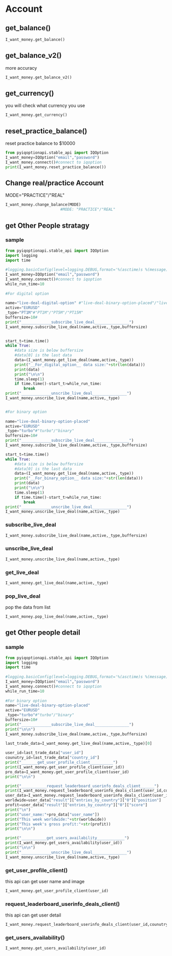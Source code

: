 # Account

## get_balance()
```python
I_want_money.get_balance()
```

## get_balance_v2()

more accuracy

```python
I_want_money.get_balance_v2()
```

## get_currency()

you will check what currency you use

```python
I_want_money.get_currency()
```

## reset_practice_balance()

reset practice balance to $10000

```python
from pyiqoptionapi.stable_api import IQOption
I_want_money=IQOption("email","password")
I_want_money.connect()#connect to iqoption
print(I_want_money.reset_practice_balance())
```

## Change real/practice Account

MODE="PRACTICE"/"REAL"
```python
I_want_money.change_balance(MODE)
                        #MODE: "PRACTICE"/"REAL"
```

## get Other People stratagy

 
### sample
```python
from pyiqoptionapi.stable_api import IQOption
import logging
import time
 
#logging.basicConfig(level=logging.DEBUG,format='%(asctime)s %(message)s')
I_want_money=IQOption("email","password")
I_want_money.connect()#connect to iqoption
while_run_time=10
 
#For digital option
 
name="live-deal-digital-option" #"live-deal-binary-option-placed"/"live-deal-digital-option"
active="EURUSD"
_type="PT1M"#"PT1M"/"PT5M"/"PT15M"
buffersize=10#
print("_____________subscribe_live_deal_______________")
I_want_money.subscribe_live_deal(name,active,_type,buffersize)

 
start_t=time.time()
while True:
    #data size is below buffersize
    #data[0] is the last data
    data=(I_want_money.get_live_deal(name,active,_type))
    print("__For_digital_option__ data size:"+str(len(data)))
    print(data)
    print("\n\n")
    time.sleep(1)
    if time.time()-start_t>while_run_time:
        break
print("_____________unscribe_live_deal_______________")
I_want_money.unscribe_live_deal(name,active,_type)


#For binary option
 
name="live-deal-binary-option-placed"
active="EURUSD"
_type="turbo"#"turbo"/"binary"
buffersize=10#
print("_____________subscribe_live_deal_______________")
I_want_money.subscribe_live_deal(name,active,_type,buffersize)

start_t=time.time()
while True:
    #data size is below buffersize
    #data[0] is the last data
    data=(I_want_money.get_live_deal(name,active,_type))
    print("__For_binary_option__ data size:"+str(len(data)))
    print(data)
    print("\n\n")
    time.sleep(1)
    if time.time()-start_t>while_run_time:
        break
print("_____________unscribe_live_deal_______________")
I_want_money.unscribe_live_deal(name,active,_type)
```

### subscribe_live_deal

```python
I_want_money.subscribe_live_deal(name,active,_type,buffersize)
```

### unscribe_live_deal

```python
I_want_money.unscribe_live_deal(name,active,_type)
```

### get_live_deal

```python
I_want_money.get_live_deal(name,active,_type)
```
### pop_live_deal

pop the data from list
```python
I_want_money.pop_live_deal(name,active,_type)
```
## get Other people detail

### sample 
```python
from pyiqoptionapi.stable_api import IQOption
import logging
import time
 
#logging.basicConfig(level=logging.DEBUG,format='%(asctime)s %(message)s')
I_want_money=IQOption("email","password")
I_want_money.connect()#connect to iqoption
while_run_time=10
 
#For binary option
name="live-deal-binary-option-placed"
active="EURUSD"
_type="turbo"#"turbo"/"binary"
buffersize=10#
print("_____________subscribe_live_deal_______________")
print("\n\n")
I_want_money.subscribe_live_deal(name,active,_type,buffersize)

last_trade_data=I_want_money.get_live_deal(name,active,_type)[0]
 
user_id=last_trade_data["user_id"]
counutry_id=last_trade_data["country_id"]
print("_______get_user_profile_client__________")
print(I_want_money.get_user_profile_client(user_id))
pro_data=I_want_money.get_user_profile_client(user_id)
print("\n\n")

print("___________request_leaderboard_userinfo_deals_client______")
print(I_want_money.request_leaderboard_userinfo_deals_client(user_id,counutry_id))
user_data=I_want_money.request_leaderboard_userinfo_deals_client(user_id,counutry_id)
worldwide=user_data["result"]["entries_by_country"]["0"]["position"]
profit=user_data["result"]["entries_by_country"]["0"]["score"]
print("\n")
print("user_name:"+pro_data["user_name"])
print("This week worldwide:"+str(worldwide))
print("This week's gross profit:"+str(profit))
print("\n\n")

print("___________get_users_availability____________")
print(I_want_money.get_users_availability(user_id))
print("\n\n")
print("_____________unscribe_live_deal_______________")
I_want_money.unscribe_live_deal(name,active,_type)

```

### get_user_profile_client()
this api can get user name and image
```python
I_want_money.get_user_profile_client(user_id)
```

### request_leaderboard_userinfo_deals_client()
this api can get user detail

```python
I_want_money.request_leaderboard_userinfo_deals_client(user_id,counutry_id)
```

### get_users_availability()

```python
I_want_money.get_users_availability(user_id)
```